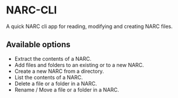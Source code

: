 # NARC-CLI

A quick NARC cli app for reading, modifying and creating NARC files.

## Available options

- Extract the contents of a NARC.
- Add files and folders to an existing or to a new NARC.
- Create a new NARC from a directory.
- List the contents of a NARC.
- Delete a file or a folder in a NARC.
- Rename / Move a file or a folder in a NARC.
